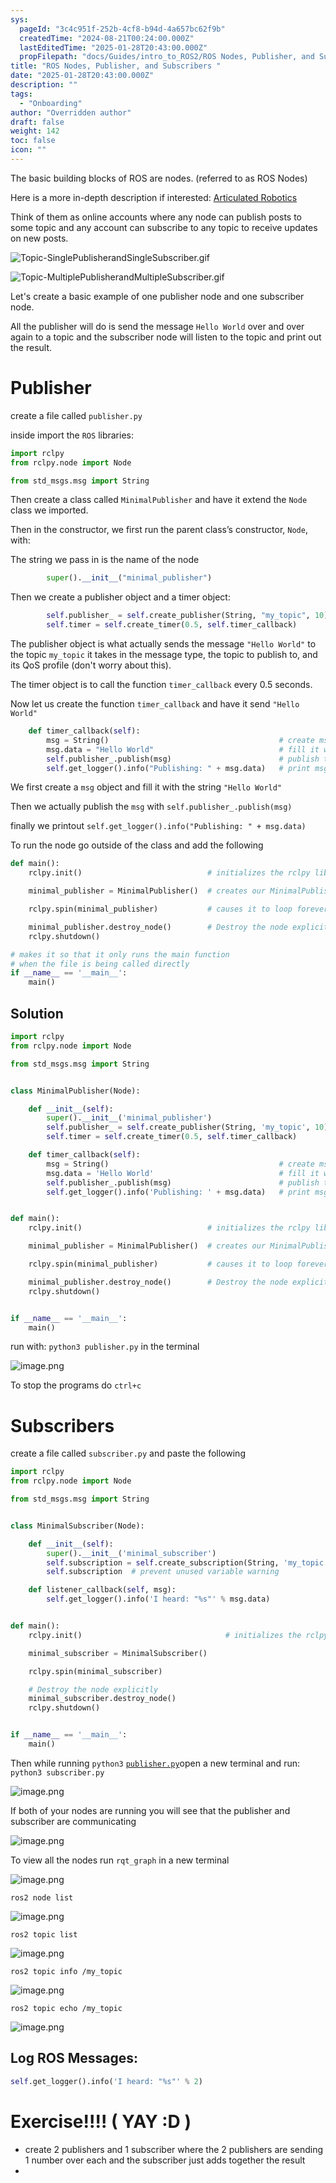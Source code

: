 ```yaml
---
sys:
  pageId: "3c4c951f-252b-4cf8-b94d-4a657bc62f9b"
  createdTime: "2024-08-21T00:24:00.000Z"
  lastEditedTime: "2025-01-28T20:43:00.000Z"
  propFilepath: "docs/Guides/intro_to_ROS2/ROS Nodes, Publisher, and Subscribers .md"
title: "ROS Nodes, Publisher, and Subscribers "
date: "2025-01-28T20:43:00.000Z"
description: ""
tags:
  - "Onboarding"
author: "Overridden author"
draft: false
weight: 142
toc: false
icon: ""
---
```


The basic building blocks of ROS are nodes. (referred to as ROS Nodes)

Here is a more in-depth description if interested: [Articulated Robotics](https://articulatedrobotics.xyz/tutorials/ready-for-ros/ros-overview#2-nodes)

Think of them as online accounts where any node can publish posts to some topic and any account can subscribe to any topic to receive updates on new posts.

![Topic-SinglePublisherandSingleSubscriber.gif](https://docs.ros.org/en/humble/_images/Topic-SinglePublisherandSingleSubscriber.gif)

![Topic-MultiplePublisherandMultipleSubscriber.gif](https://docs.ros.org/en/humble/_images/Topic-MultiplePublisherandMultipleSubscriber.gif)

Let's create a basic example of one publisher node and one subscriber node.

All the publisher will do is send the message `Hello World` over and over again to a topic and the subscriber node will listen to the topic and print out the result.

# Publisher

create a file called `publisher.py` 

inside import the `ROS` libraries:

```python
import rclpy
from rclpy.node import Node

from std_msgs.msg import String
```

Then create a class called `MinimalPublisher` and have it extend the `Node` class we imported.

Then in the constructor, we first run the parent class’s constructor, `Node`, with:

The string we pass in is the name of the node

```python
        super().__init__("minimal_publisher")
```

Then we create a publisher object and a timer object:

```python
        self.publisher_ = self.create_publisher(String, "my_topic", 10)
        self.timer = self.create_timer(0.5, self.timer_callback)
```

The publisher object is what actually sends the message `"Hello World"` to the topic `my_topic` it takes in the message type, the topic to publish to, and its QoS profile (don't worry about this).

The timer object is to call the function `timer_callback` every 0.5 seconds.

Now let us create the function `timer_callback` and have it send `"Hello World"`

```python
    def timer_callback(self):
        msg = String()                                      # create msg object
        msg.data = "Hello World"                            # fill it with data
        self.publisher_.publish(msg)                        # publish the message
        self.get_logger().info("Publishing: " + msg.data)   # print msg
```

We first create a `msg` object and fill it with the string `"Hello World"`

Then we actually publish the `msg` with `self.publisher_.publish(msg)`

finally we printout `self.get_logger().info("Publishing: " + msg.data)`

To run the node go outside of the class and add the following

```python
def main():
    rclpy.init()                            # initializes the rclpy library

    minimal_publisher = MinimalPublisher()  # creates our MinimalPublisher object

    rclpy.spin(minimal_publisher)           # causes it to loop forever

    minimal_publisher.destroy_node()        # Destroy the node explicitly
    rclpy.shutdown()

# makes it so that it only runs the main function
# when the file is being called directly
if __name__ == '__main__': 
    main()
```

## Solution

```python
import rclpy
from rclpy.node import Node

from std_msgs.msg import String


class MinimalPublisher(Node):

    def __init__(self):
        super().__init__('minimal_publisher')
        self.publisher_ = self.create_publisher(String, 'my_topic', 10)
        self.timer = self.create_timer(0.5, self.timer_callback)

    def timer_callback(self):
        msg = String()                                      # create msg object
        msg.data = 'Hello World'                            # fill it with data
        self.publisher_.publish(msg)                        # publish the message
        self.get_logger().info('Publishing: ' + msg.data)   # print msg


def main():
    rclpy.init()                            # initializes the rclpy library

    minimal_publisher = MinimalPublisher()  # creates our MinimalPublisher object

    rclpy.spin(minimal_publisher)           # causes it to loop forever

    minimal_publisher.destroy_node()        # Destroy the node explicitly
    rclpy.shutdown()


if __name__ == '__main__':
    main()
```

run with: `python3 publisher.py` in the terminal

![image.png](https://prod-files-secure.s3.us-west-2.amazonaws.com/d518164a-d88e-44d1-a4ee-3adb3bd8bce0/9214accb-ad5b-44f1-a31c-b3167c59138b/image.png?X-Amz-Algorithm=AWS4-HMAC-SHA256&X-Amz-Content-Sha256=UNSIGNED-PAYLOAD&X-Amz-Credential=ASIAZI2LB4665L2UKT4H%2F20250627%2Fus-west-2%2Fs3%2Faws4_request&X-Amz-Date=20250627T071021Z&X-Amz-Expires=3600&X-Amz-Security-Token=IQoJb3JpZ2luX2VjEHcaCXVzLXdlc3QtMiJFMEMCHwFoyX%2FFjK5hyMzxHIMqmJkBylhCqYVGqLqtEp0ZUGcCIC%2B5BDrnKemkBDMhutp7DdWHOMwQ9x5E3WDnNxKk38cTKv8DCHAQABoMNjM3NDIzMTgzODA1Igxub2lo%2BTjAvQ9Cm%2Bkq3AP5b67%2B%2FIAc%2F1G3qe%2BFT%2B2vdTHgx4a%2F4ZBSLN0ggdi3rv7XA84HRDX7JZkL8RbuscbJwyD%2BSMbJy25RNqNhtjlSUHz7sS%2FHbHpGCYBq8rpPYV939e9Bb57MBBnplrKIA6olT%2FqQWS%2BfEBAUWguDEyz6o%2F5PsTcOcMrPb0N8u%2BjCwERANfCvxuUJCbazdTLGhhPM%2FTNGbxHVcDuarA1pKsZp%2FNDPZzrKFF3RENFtdue0AewHj%2BuMNAxEwbUEVhGn9a1MPl2tGDoNhPYmjbk0QfbZyX2iUCw9XJ%2F5SHClY9b9T4OUNrUSOlxc1H6nXtUAuJ5meDE5EMwokxghnFHfgbIQAaUm9Mr%2B7IPLBzPHVKALln3Bzs7SB9FLzTPgWoNA41jbSmEf9Mn7pPFTwldbnN7hMGkm%2FIdql0%2F0TFPHYx0MySdkIG60RnwNbwO39WJIpVgZXCG4O1YrxDt0QZvTmmcsa%2FRp1x6JMFnCxelqfJZy%2FMbe4j0N6ajh3VsxC0za3fROG%2F0G2KTs47DiPfieWxoNIMxqtFkHNMFPd2V7erxhwum%2FhuBEIUt1%2F%2Bdi9UbcNhog%2BoolLrh4I%2FCZKjVZ7icbNq6cjqe3jccraHduX5q%2BUYCUmdK%2BlcIEmoJcfTDc9%2FjCBjqnAfe%2FVPyW3evJagx5rjH3YqcRodN4BjIDTdTzgGLbzrwDHin4T%2FjtdgccbQKZMQdG7cBUXrYCj1uQNAik4V9uqiVtrVPpdApmFNrep3lx5p35IHyRMhC8Jh5I39sJ5tVD1E%2Ftlt3MGLMkPF0NfRx7EdaXIUBZOYgkhSLvTDyIUQLmPUQpEbclRn%2BE5aKAJLxXQBUo%2BizeSn4cbkf2blYymvSZ0blviEJi&X-Amz-Signature=50f58963a1a722a69435af01125c26fdabe91b5252137753f29457abe7d551d4&X-Amz-SignedHeaders=host&x-amz-checksum-mode=ENABLED&x-id=GetObject)

To stop the programs do `ctrl+c`

# Subscribers

create a file called `subscriber.py` and paste the following

```python
import rclpy
from rclpy.node import Node

from std_msgs.msg import String


class MinimalSubscriber(Node):

    def __init__(self):
        super().__init__('minimal_subscriber')
        self.subscription = self.create_subscription(String, 'my_topic', self.listener_callback, 10)
        self.subscription  # prevent unused variable warning

    def listener_callback(self, msg):
        self.get_logger().info('I heard: "%s"' % msg.data)


def main():
    rclpy.init()                                # initializes the rclpy library

    minimal_subscriber = MinimalSubscriber()

    rclpy.spin(minimal_subscriber)

    # Destroy the node explicitly
    minimal_subscriber.destroy_node()
    rclpy.shutdown()


if __name__ == '__main__':
    main()
```

Then while running `python3` [`publisher.py`](http://publisher.py/)open a new terminal and run: `python3 subscriber.py` 

![image.png](https://prod-files-secure.s3.us-west-2.amazonaws.com/d518164a-d88e-44d1-a4ee-3adb3bd8bce0/611fccf2-c738-4dbd-94e9-98f209092866/image.png?X-Amz-Algorithm=AWS4-HMAC-SHA256&X-Amz-Content-Sha256=UNSIGNED-PAYLOAD&X-Amz-Credential=ASIAZI2LB4665L2UKT4H%2F20250627%2Fus-west-2%2Fs3%2Faws4_request&X-Amz-Date=20250627T071021Z&X-Amz-Expires=3600&X-Amz-Security-Token=IQoJb3JpZ2luX2VjEHcaCXVzLXdlc3QtMiJFMEMCHwFoyX%2FFjK5hyMzxHIMqmJkBylhCqYVGqLqtEp0ZUGcCIC%2B5BDrnKemkBDMhutp7DdWHOMwQ9x5E3WDnNxKk38cTKv8DCHAQABoMNjM3NDIzMTgzODA1Igxub2lo%2BTjAvQ9Cm%2Bkq3AP5b67%2B%2FIAc%2F1G3qe%2BFT%2B2vdTHgx4a%2F4ZBSLN0ggdi3rv7XA84HRDX7JZkL8RbuscbJwyD%2BSMbJy25RNqNhtjlSUHz7sS%2FHbHpGCYBq8rpPYV939e9Bb57MBBnplrKIA6olT%2FqQWS%2BfEBAUWguDEyz6o%2F5PsTcOcMrPb0N8u%2BjCwERANfCvxuUJCbazdTLGhhPM%2FTNGbxHVcDuarA1pKsZp%2FNDPZzrKFF3RENFtdue0AewHj%2BuMNAxEwbUEVhGn9a1MPl2tGDoNhPYmjbk0QfbZyX2iUCw9XJ%2F5SHClY9b9T4OUNrUSOlxc1H6nXtUAuJ5meDE5EMwokxghnFHfgbIQAaUm9Mr%2B7IPLBzPHVKALln3Bzs7SB9FLzTPgWoNA41jbSmEf9Mn7pPFTwldbnN7hMGkm%2FIdql0%2F0TFPHYx0MySdkIG60RnwNbwO39WJIpVgZXCG4O1YrxDt0QZvTmmcsa%2FRp1x6JMFnCxelqfJZy%2FMbe4j0N6ajh3VsxC0za3fROG%2F0G2KTs47DiPfieWxoNIMxqtFkHNMFPd2V7erxhwum%2FhuBEIUt1%2F%2Bdi9UbcNhog%2BoolLrh4I%2FCZKjVZ7icbNq6cjqe3jccraHduX5q%2BUYCUmdK%2BlcIEmoJcfTDc9%2FjCBjqnAfe%2FVPyW3evJagx5rjH3YqcRodN4BjIDTdTzgGLbzrwDHin4T%2FjtdgccbQKZMQdG7cBUXrYCj1uQNAik4V9uqiVtrVPpdApmFNrep3lx5p35IHyRMhC8Jh5I39sJ5tVD1E%2Ftlt3MGLMkPF0NfRx7EdaXIUBZOYgkhSLvTDyIUQLmPUQpEbclRn%2BE5aKAJLxXQBUo%2BizeSn4cbkf2blYymvSZ0blviEJi&X-Amz-Signature=5322022b40da1af86dacf8283711ea67a8a0d6b07a3e31d8c4a338b97382cbca&X-Amz-SignedHeaders=host&x-amz-checksum-mode=ENABLED&x-id=GetObject)

If both of your nodes are running you will see that the publisher and subscriber are communicating

![image.png](https://prod-files-secure.s3.us-west-2.amazonaws.com/d518164a-d88e-44d1-a4ee-3adb3bd8bce0/eea428b5-1cf0-43bb-a30b-81cbaf6c5c78/image.png?X-Amz-Algorithm=AWS4-HMAC-SHA256&X-Amz-Content-Sha256=UNSIGNED-PAYLOAD&X-Amz-Credential=ASIAZI2LB4665L2UKT4H%2F20250627%2Fus-west-2%2Fs3%2Faws4_request&X-Amz-Date=20250627T071021Z&X-Amz-Expires=3600&X-Amz-Security-Token=IQoJb3JpZ2luX2VjEHcaCXVzLXdlc3QtMiJFMEMCHwFoyX%2FFjK5hyMzxHIMqmJkBylhCqYVGqLqtEp0ZUGcCIC%2B5BDrnKemkBDMhutp7DdWHOMwQ9x5E3WDnNxKk38cTKv8DCHAQABoMNjM3NDIzMTgzODA1Igxub2lo%2BTjAvQ9Cm%2Bkq3AP5b67%2B%2FIAc%2F1G3qe%2BFT%2B2vdTHgx4a%2F4ZBSLN0ggdi3rv7XA84HRDX7JZkL8RbuscbJwyD%2BSMbJy25RNqNhtjlSUHz7sS%2FHbHpGCYBq8rpPYV939e9Bb57MBBnplrKIA6olT%2FqQWS%2BfEBAUWguDEyz6o%2F5PsTcOcMrPb0N8u%2BjCwERANfCvxuUJCbazdTLGhhPM%2FTNGbxHVcDuarA1pKsZp%2FNDPZzrKFF3RENFtdue0AewHj%2BuMNAxEwbUEVhGn9a1MPl2tGDoNhPYmjbk0QfbZyX2iUCw9XJ%2F5SHClY9b9T4OUNrUSOlxc1H6nXtUAuJ5meDE5EMwokxghnFHfgbIQAaUm9Mr%2B7IPLBzPHVKALln3Bzs7SB9FLzTPgWoNA41jbSmEf9Mn7pPFTwldbnN7hMGkm%2FIdql0%2F0TFPHYx0MySdkIG60RnwNbwO39WJIpVgZXCG4O1YrxDt0QZvTmmcsa%2FRp1x6JMFnCxelqfJZy%2FMbe4j0N6ajh3VsxC0za3fROG%2F0G2KTs47DiPfieWxoNIMxqtFkHNMFPd2V7erxhwum%2FhuBEIUt1%2F%2Bdi9UbcNhog%2BoolLrh4I%2FCZKjVZ7icbNq6cjqe3jccraHduX5q%2BUYCUmdK%2BlcIEmoJcfTDc9%2FjCBjqnAfe%2FVPyW3evJagx5rjH3YqcRodN4BjIDTdTzgGLbzrwDHin4T%2FjtdgccbQKZMQdG7cBUXrYCj1uQNAik4V9uqiVtrVPpdApmFNrep3lx5p35IHyRMhC8Jh5I39sJ5tVD1E%2Ftlt3MGLMkPF0NfRx7EdaXIUBZOYgkhSLvTDyIUQLmPUQpEbclRn%2BE5aKAJLxXQBUo%2BizeSn4cbkf2blYymvSZ0blviEJi&X-Amz-Signature=f72ba62e348cd94fb8f14e39fa045f0a90079c065f4adab70d23ad61c9a3675b&X-Amz-SignedHeaders=host&x-amz-checksum-mode=ENABLED&x-id=GetObject)

To view all the nodes run `rqt_graph` in a new terminal

![image.png](https://prod-files-secure.s3.us-west-2.amazonaws.com/d518164a-d88e-44d1-a4ee-3adb3bd8bce0/1d98e964-4318-4d62-b5c4-8c8f78368598/image.png?X-Amz-Algorithm=AWS4-HMAC-SHA256&X-Amz-Content-Sha256=UNSIGNED-PAYLOAD&X-Amz-Credential=ASIAZI2LB4665L2UKT4H%2F20250627%2Fus-west-2%2Fs3%2Faws4_request&X-Amz-Date=20250627T071021Z&X-Amz-Expires=3600&X-Amz-Security-Token=IQoJb3JpZ2luX2VjEHcaCXVzLXdlc3QtMiJFMEMCHwFoyX%2FFjK5hyMzxHIMqmJkBylhCqYVGqLqtEp0ZUGcCIC%2B5BDrnKemkBDMhutp7DdWHOMwQ9x5E3WDnNxKk38cTKv8DCHAQABoMNjM3NDIzMTgzODA1Igxub2lo%2BTjAvQ9Cm%2Bkq3AP5b67%2B%2FIAc%2F1G3qe%2BFT%2B2vdTHgx4a%2F4ZBSLN0ggdi3rv7XA84HRDX7JZkL8RbuscbJwyD%2BSMbJy25RNqNhtjlSUHz7sS%2FHbHpGCYBq8rpPYV939e9Bb57MBBnplrKIA6olT%2FqQWS%2BfEBAUWguDEyz6o%2F5PsTcOcMrPb0N8u%2BjCwERANfCvxuUJCbazdTLGhhPM%2FTNGbxHVcDuarA1pKsZp%2FNDPZzrKFF3RENFtdue0AewHj%2BuMNAxEwbUEVhGn9a1MPl2tGDoNhPYmjbk0QfbZyX2iUCw9XJ%2F5SHClY9b9T4OUNrUSOlxc1H6nXtUAuJ5meDE5EMwokxghnFHfgbIQAaUm9Mr%2B7IPLBzPHVKALln3Bzs7SB9FLzTPgWoNA41jbSmEf9Mn7pPFTwldbnN7hMGkm%2FIdql0%2F0TFPHYx0MySdkIG60RnwNbwO39WJIpVgZXCG4O1YrxDt0QZvTmmcsa%2FRp1x6JMFnCxelqfJZy%2FMbe4j0N6ajh3VsxC0za3fROG%2F0G2KTs47DiPfieWxoNIMxqtFkHNMFPd2V7erxhwum%2FhuBEIUt1%2F%2Bdi9UbcNhog%2BoolLrh4I%2FCZKjVZ7icbNq6cjqe3jccraHduX5q%2BUYCUmdK%2BlcIEmoJcfTDc9%2FjCBjqnAfe%2FVPyW3evJagx5rjH3YqcRodN4BjIDTdTzgGLbzrwDHin4T%2FjtdgccbQKZMQdG7cBUXrYCj1uQNAik4V9uqiVtrVPpdApmFNrep3lx5p35IHyRMhC8Jh5I39sJ5tVD1E%2Ftlt3MGLMkPF0NfRx7EdaXIUBZOYgkhSLvTDyIUQLmPUQpEbclRn%2BE5aKAJLxXQBUo%2BizeSn4cbkf2blYymvSZ0blviEJi&X-Amz-Signature=02639933d9187cc067491dbd988059069a4ae5b6b77df464db00e315d3dc4f60&X-Amz-SignedHeaders=host&x-amz-checksum-mode=ENABLED&x-id=GetObject)

`ros2 node list`

![image.png](https://prod-files-secure.s3.us-west-2.amazonaws.com/d518164a-d88e-44d1-a4ee-3adb3bd8bce0/680ac8cf-e6d9-4164-9ece-5b9a6fccffee/image.png?X-Amz-Algorithm=AWS4-HMAC-SHA256&X-Amz-Content-Sha256=UNSIGNED-PAYLOAD&X-Amz-Credential=ASIAZI2LB4665L2UKT4H%2F20250627%2Fus-west-2%2Fs3%2Faws4_request&X-Amz-Date=20250627T071021Z&X-Amz-Expires=3600&X-Amz-Security-Token=IQoJb3JpZ2luX2VjEHcaCXVzLXdlc3QtMiJFMEMCHwFoyX%2FFjK5hyMzxHIMqmJkBylhCqYVGqLqtEp0ZUGcCIC%2B5BDrnKemkBDMhutp7DdWHOMwQ9x5E3WDnNxKk38cTKv8DCHAQABoMNjM3NDIzMTgzODA1Igxub2lo%2BTjAvQ9Cm%2Bkq3AP5b67%2B%2FIAc%2F1G3qe%2BFT%2B2vdTHgx4a%2F4ZBSLN0ggdi3rv7XA84HRDX7JZkL8RbuscbJwyD%2BSMbJy25RNqNhtjlSUHz7sS%2FHbHpGCYBq8rpPYV939e9Bb57MBBnplrKIA6olT%2FqQWS%2BfEBAUWguDEyz6o%2F5PsTcOcMrPb0N8u%2BjCwERANfCvxuUJCbazdTLGhhPM%2FTNGbxHVcDuarA1pKsZp%2FNDPZzrKFF3RENFtdue0AewHj%2BuMNAxEwbUEVhGn9a1MPl2tGDoNhPYmjbk0QfbZyX2iUCw9XJ%2F5SHClY9b9T4OUNrUSOlxc1H6nXtUAuJ5meDE5EMwokxghnFHfgbIQAaUm9Mr%2B7IPLBzPHVKALln3Bzs7SB9FLzTPgWoNA41jbSmEf9Mn7pPFTwldbnN7hMGkm%2FIdql0%2F0TFPHYx0MySdkIG60RnwNbwO39WJIpVgZXCG4O1YrxDt0QZvTmmcsa%2FRp1x6JMFnCxelqfJZy%2FMbe4j0N6ajh3VsxC0za3fROG%2F0G2KTs47DiPfieWxoNIMxqtFkHNMFPd2V7erxhwum%2FhuBEIUt1%2F%2Bdi9UbcNhog%2BoolLrh4I%2FCZKjVZ7icbNq6cjqe3jccraHduX5q%2BUYCUmdK%2BlcIEmoJcfTDc9%2FjCBjqnAfe%2FVPyW3evJagx5rjH3YqcRodN4BjIDTdTzgGLbzrwDHin4T%2FjtdgccbQKZMQdG7cBUXrYCj1uQNAik4V9uqiVtrVPpdApmFNrep3lx5p35IHyRMhC8Jh5I39sJ5tVD1E%2Ftlt3MGLMkPF0NfRx7EdaXIUBZOYgkhSLvTDyIUQLmPUQpEbclRn%2BE5aKAJLxXQBUo%2BizeSn4cbkf2blYymvSZ0blviEJi&X-Amz-Signature=517d66323d95cdce6731757eb781d54fecc7facb5eb0c2b2b013a2341beef714&X-Amz-SignedHeaders=host&x-amz-checksum-mode=ENABLED&x-id=GetObject)

`ros2 topic list`

![image.png](https://prod-files-secure.s3.us-west-2.amazonaws.com/d518164a-d88e-44d1-a4ee-3adb3bd8bce0/eee2ebe1-27ef-4a4a-96fb-2ca54126fb29/image.png?X-Amz-Algorithm=AWS4-HMAC-SHA256&X-Amz-Content-Sha256=UNSIGNED-PAYLOAD&X-Amz-Credential=ASIAZI2LB4665L2UKT4H%2F20250627%2Fus-west-2%2Fs3%2Faws4_request&X-Amz-Date=20250627T071021Z&X-Amz-Expires=3600&X-Amz-Security-Token=IQoJb3JpZ2luX2VjEHcaCXVzLXdlc3QtMiJFMEMCHwFoyX%2FFjK5hyMzxHIMqmJkBylhCqYVGqLqtEp0ZUGcCIC%2B5BDrnKemkBDMhutp7DdWHOMwQ9x5E3WDnNxKk38cTKv8DCHAQABoMNjM3NDIzMTgzODA1Igxub2lo%2BTjAvQ9Cm%2Bkq3AP5b67%2B%2FIAc%2F1G3qe%2BFT%2B2vdTHgx4a%2F4ZBSLN0ggdi3rv7XA84HRDX7JZkL8RbuscbJwyD%2BSMbJy25RNqNhtjlSUHz7sS%2FHbHpGCYBq8rpPYV939e9Bb57MBBnplrKIA6olT%2FqQWS%2BfEBAUWguDEyz6o%2F5PsTcOcMrPb0N8u%2BjCwERANfCvxuUJCbazdTLGhhPM%2FTNGbxHVcDuarA1pKsZp%2FNDPZzrKFF3RENFtdue0AewHj%2BuMNAxEwbUEVhGn9a1MPl2tGDoNhPYmjbk0QfbZyX2iUCw9XJ%2F5SHClY9b9T4OUNrUSOlxc1H6nXtUAuJ5meDE5EMwokxghnFHfgbIQAaUm9Mr%2B7IPLBzPHVKALln3Bzs7SB9FLzTPgWoNA41jbSmEf9Mn7pPFTwldbnN7hMGkm%2FIdql0%2F0TFPHYx0MySdkIG60RnwNbwO39WJIpVgZXCG4O1YrxDt0QZvTmmcsa%2FRp1x6JMFnCxelqfJZy%2FMbe4j0N6ajh3VsxC0za3fROG%2F0G2KTs47DiPfieWxoNIMxqtFkHNMFPd2V7erxhwum%2FhuBEIUt1%2F%2Bdi9UbcNhog%2BoolLrh4I%2FCZKjVZ7icbNq6cjqe3jccraHduX5q%2BUYCUmdK%2BlcIEmoJcfTDc9%2FjCBjqnAfe%2FVPyW3evJagx5rjH3YqcRodN4BjIDTdTzgGLbzrwDHin4T%2FjtdgccbQKZMQdG7cBUXrYCj1uQNAik4V9uqiVtrVPpdApmFNrep3lx5p35IHyRMhC8Jh5I39sJ5tVD1E%2Ftlt3MGLMkPF0NfRx7EdaXIUBZOYgkhSLvTDyIUQLmPUQpEbclRn%2BE5aKAJLxXQBUo%2BizeSn4cbkf2blYymvSZ0blviEJi&X-Amz-Signature=67a2d01e02e61b358e8ac6b1529bbeb6b19122de6e246ba558a2b3a9b25999ac&X-Amz-SignedHeaders=host&x-amz-checksum-mode=ENABLED&x-id=GetObject)

`ros2 topic info /my_topic`

![image.png](https://prod-files-secure.s3.us-west-2.amazonaws.com/d518164a-d88e-44d1-a4ee-3adb3bd8bce0/6288ef12-cb9e-406f-b9eb-65feed3a9011/image.png?X-Amz-Algorithm=AWS4-HMAC-SHA256&X-Amz-Content-Sha256=UNSIGNED-PAYLOAD&X-Amz-Credential=ASIAZI2LB4665L2UKT4H%2F20250627%2Fus-west-2%2Fs3%2Faws4_request&X-Amz-Date=20250627T071021Z&X-Amz-Expires=3600&X-Amz-Security-Token=IQoJb3JpZ2luX2VjEHcaCXVzLXdlc3QtMiJFMEMCHwFoyX%2FFjK5hyMzxHIMqmJkBylhCqYVGqLqtEp0ZUGcCIC%2B5BDrnKemkBDMhutp7DdWHOMwQ9x5E3WDnNxKk38cTKv8DCHAQABoMNjM3NDIzMTgzODA1Igxub2lo%2BTjAvQ9Cm%2Bkq3AP5b67%2B%2FIAc%2F1G3qe%2BFT%2B2vdTHgx4a%2F4ZBSLN0ggdi3rv7XA84HRDX7JZkL8RbuscbJwyD%2BSMbJy25RNqNhtjlSUHz7sS%2FHbHpGCYBq8rpPYV939e9Bb57MBBnplrKIA6olT%2FqQWS%2BfEBAUWguDEyz6o%2F5PsTcOcMrPb0N8u%2BjCwERANfCvxuUJCbazdTLGhhPM%2FTNGbxHVcDuarA1pKsZp%2FNDPZzrKFF3RENFtdue0AewHj%2BuMNAxEwbUEVhGn9a1MPl2tGDoNhPYmjbk0QfbZyX2iUCw9XJ%2F5SHClY9b9T4OUNrUSOlxc1H6nXtUAuJ5meDE5EMwokxghnFHfgbIQAaUm9Mr%2B7IPLBzPHVKALln3Bzs7SB9FLzTPgWoNA41jbSmEf9Mn7pPFTwldbnN7hMGkm%2FIdql0%2F0TFPHYx0MySdkIG60RnwNbwO39WJIpVgZXCG4O1YrxDt0QZvTmmcsa%2FRp1x6JMFnCxelqfJZy%2FMbe4j0N6ajh3VsxC0za3fROG%2F0G2KTs47DiPfieWxoNIMxqtFkHNMFPd2V7erxhwum%2FhuBEIUt1%2F%2Bdi9UbcNhog%2BoolLrh4I%2FCZKjVZ7icbNq6cjqe3jccraHduX5q%2BUYCUmdK%2BlcIEmoJcfTDc9%2FjCBjqnAfe%2FVPyW3evJagx5rjH3YqcRodN4BjIDTdTzgGLbzrwDHin4T%2FjtdgccbQKZMQdG7cBUXrYCj1uQNAik4V9uqiVtrVPpdApmFNrep3lx5p35IHyRMhC8Jh5I39sJ5tVD1E%2Ftlt3MGLMkPF0NfRx7EdaXIUBZOYgkhSLvTDyIUQLmPUQpEbclRn%2BE5aKAJLxXQBUo%2BizeSn4cbkf2blYymvSZ0blviEJi&X-Amz-Signature=4dee8d1201974e6f3383c8199c2a84fc0cc716159bacae4568df1ffa22e5d2d0&X-Amz-SignedHeaders=host&x-amz-checksum-mode=ENABLED&x-id=GetObject)

`ros2 topic echo /my_topic`

![image.png](https://prod-files-secure.s3.us-west-2.amazonaws.com/d518164a-d88e-44d1-a4ee-3adb3bd8bce0/0a6fcb4d-422d-4a6c-a803-749ef4adf2c6/image.png?X-Amz-Algorithm=AWS4-HMAC-SHA256&X-Amz-Content-Sha256=UNSIGNED-PAYLOAD&X-Amz-Credential=ASIAZI2LB4665L2UKT4H%2F20250627%2Fus-west-2%2Fs3%2Faws4_request&X-Amz-Date=20250627T071021Z&X-Amz-Expires=3600&X-Amz-Security-Token=IQoJb3JpZ2luX2VjEHcaCXVzLXdlc3QtMiJFMEMCHwFoyX%2FFjK5hyMzxHIMqmJkBylhCqYVGqLqtEp0ZUGcCIC%2B5BDrnKemkBDMhutp7DdWHOMwQ9x5E3WDnNxKk38cTKv8DCHAQABoMNjM3NDIzMTgzODA1Igxub2lo%2BTjAvQ9Cm%2Bkq3AP5b67%2B%2FIAc%2F1G3qe%2BFT%2B2vdTHgx4a%2F4ZBSLN0ggdi3rv7XA84HRDX7JZkL8RbuscbJwyD%2BSMbJy25RNqNhtjlSUHz7sS%2FHbHpGCYBq8rpPYV939e9Bb57MBBnplrKIA6olT%2FqQWS%2BfEBAUWguDEyz6o%2F5PsTcOcMrPb0N8u%2BjCwERANfCvxuUJCbazdTLGhhPM%2FTNGbxHVcDuarA1pKsZp%2FNDPZzrKFF3RENFtdue0AewHj%2BuMNAxEwbUEVhGn9a1MPl2tGDoNhPYmjbk0QfbZyX2iUCw9XJ%2F5SHClY9b9T4OUNrUSOlxc1H6nXtUAuJ5meDE5EMwokxghnFHfgbIQAaUm9Mr%2B7IPLBzPHVKALln3Bzs7SB9FLzTPgWoNA41jbSmEf9Mn7pPFTwldbnN7hMGkm%2FIdql0%2F0TFPHYx0MySdkIG60RnwNbwO39WJIpVgZXCG4O1YrxDt0QZvTmmcsa%2FRp1x6JMFnCxelqfJZy%2FMbe4j0N6ajh3VsxC0za3fROG%2F0G2KTs47DiPfieWxoNIMxqtFkHNMFPd2V7erxhwum%2FhuBEIUt1%2F%2Bdi9UbcNhog%2BoolLrh4I%2FCZKjVZ7icbNq6cjqe3jccraHduX5q%2BUYCUmdK%2BlcIEmoJcfTDc9%2FjCBjqnAfe%2FVPyW3evJagx5rjH3YqcRodN4BjIDTdTzgGLbzrwDHin4T%2FjtdgccbQKZMQdG7cBUXrYCj1uQNAik4V9uqiVtrVPpdApmFNrep3lx5p35IHyRMhC8Jh5I39sJ5tVD1E%2Ftlt3MGLMkPF0NfRx7EdaXIUBZOYgkhSLvTDyIUQLmPUQpEbclRn%2BE5aKAJLxXQBUo%2BizeSn4cbkf2blYymvSZ0blviEJi&X-Amz-Signature=0dbba96d67f7c3a8ea18221ed5226a8cc3bae5bb5e2f68ade1e412dc58fc233d&X-Amz-SignedHeaders=host&x-amz-checksum-mode=ENABLED&x-id=GetObject)

## Log ROS Messages:

```python
self.get_logger().info('I heard: "%s"' % 2)
```

# Exercise!!!! ( YAY :D )

- create 2 publishers and 1 subscriber where the 2 publishers are sending 1 number over each and the subscriber just adds together the result
- 
